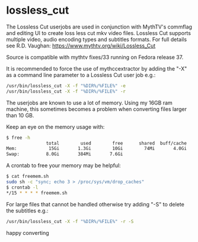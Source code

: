 # lossless_cut

The Lossless Cut userjobs are used in conjunction with MythTV's commflag and editing UI to create loss less cut mkv video files. Lossless Cut supports multiple video, audio encoding types and subtitles formats. For full details see R.D. Vaughan: https://www.mythtv.org/wiki/Lossless_Cut

Source is compatible with mythtv fixes/33 running on Fedora release 37.

It is recommended to force the use of mythccextractor by adding the "-X" as a command line parameter to a Lossless Cut user job e.g.:

```bash
/usr/bin/lossless_cut -X -f "%DIR%/%FILE%" -e
/usr/bin/lossless_cut -X -f "%DIR%/%FILE%" -r
```

The userjobs are known to use a lot of memory. Using my 16GB ram machine, this sometimes becomes a problem when converting files larger than 10 GB.

Keep an eye on the memory usage with:
```bash
$ free -h
               total        used        free      shared  buff/cache   available
Mem:            15Gi       1.3Gi        10Gi        74Mi       4.0Gi        13Gi
Swap:          8.0Gi       384Mi       7.6Gi
```

A crontab to free your memory may be helpful:
```bash
$ cat freemem.sh
sudo sh -c "sync; echo 3 > /proc/sys/vm/drop_caches"
$ crontab -l
*/15 * * * * freemem.sh
```

For large files that cannot be handled otherwise try adding "-S" to delete the subtitles e.g.:

```bash
/usr/bin/lossless_cut -X -f "%DIR%/%FILE%" -r -S
```

happy converting
